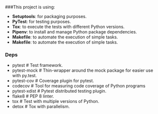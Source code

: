 ###This project is using:
 - **Setuptools**: for packaging purposes.
 - **PyTest**: for testing purposes.
 - **Tox**: to execute the tests with different Python versions.
 - **Pipenv**: to install and manage Python package dependencies.
 - **Makefile**: to automate the execution of simple tasks.
 - **Makefile**: to automate the execution of simple tasks.

### Deps
 - pytest       # Test framework.
 - pytest-mock  # Thin-wrapper around the mock package for easier use with py.test.
 - pytest-cov   # Coverage plugin for pytest.
 - codecov      # Tool for measuring code coverage of Python programs
 - pytest-xdist # Pytest distributed testing plugin.
 - flake8       # PEP 8 linter.
 - tox          # Test with multiple versions of Python.
 - detox        # Tox with parallelism.